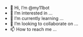 - 👋 Hi, I’m @my11bot
- 👀 I’m interested in ...
- 🌱 I’m currently learning ...
- 💞️ I’m looking to collaborate on ...
- 📫 How to reach me ...

<!---
my11bot/my11bot is a ✨ special ✨ repository because its `README.md` (this file) appears on your GitHub profile.
You can click the Preview link to take a look at your changes.
--->
